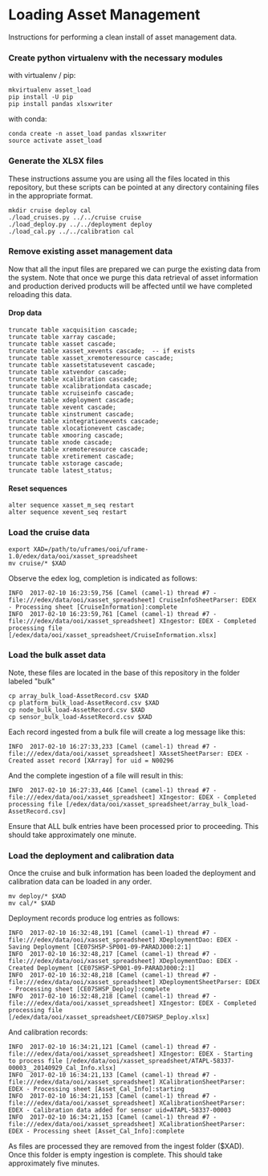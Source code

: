 # Loading Asset Management

Instructions for performing a clean install of asset management data.

### Create python virtualenv with the necessary modules

with virtualenv / pip:

```
mkvirtualenv asset_load
pip install -U pip
pip install pandas xlsxwriter
```

with conda:

```
conda create -n asset_load pandas xlsxwriter
source activate asset_load
```

### Generate the XLSX files

These instructions assume you are using all the files located in this
repository, but these scripts can be pointed at any directory containing
files in the appropriate format.

```
mkdir cruise deploy cal
./load_cruises.py ../../cruise cruise
./load_deploy.py ../../deployment deploy
./load_cal.py ../../calibration cal
```

### Remove existing asset management data

Now that all the input files are prepared we can purge the existing
data from the system. Note that once we purge this data retrieval of
asset information and production derived products will be affected
until we have completed reloading this data.

#### Drop data

```
truncate table xacquisition cascade;
truncate table xarray cascade;
truncate table xasset cascade;
truncate table xasset_xevents cascade;  -- if exists
truncate table xasset_xremoteresource cascade;
truncate table xassetstatusevent cascade;
truncate table xatvendor cascade;
truncate table xcalibration cascade;
truncate table xcalibrationdata cascade;
truncate table xcruiseinfo cascade;
truncate table xdeployment cascade;
truncate table xevent cascade;
truncate table xinstrument cascade;
truncate table xintegrationevents cascade;
truncate table xlocationevent cascade;
truncate table xmooring cascade;
truncate table xnode cascade;
truncate table xremoteresource cascade;
truncate table xretirement cascade;
truncate table xstorage cascade;
truncate table latest_status;
```

#### Reset sequences

```
alter sequence xasset_m_seq restart
alter sequence xevent_seq restart
```

### Load the cruise data

```
export XAD=/path/to/uframes/ooi/uframe-1.0/edex/data/ooi/xasset_spreadsheet
mv cruise/* $XAD
```

Observe the edex log, completion is indicated as follows:

```
INFO  2017-02-10 16:23:59,756 [Camel (camel-1) thread #7 - file:///edex/data/ooi/xasset_spreadsheet] CruiseInfoSheetParser: EDEX - Processing sheet [CruiseInformation]:complete
INFO  2017-02-10 16:23:59,761 [Camel (camel-1) thread #7 - file:///edex/data/ooi/xasset_spreadsheet] XIngestor: EDEX - Completed processing file [/edex/data/ooi/xasset_spreadsheet/CruiseInformation.xlsx]
```

### Load the bulk asset data

Note, these files are located in the base of this repository in the folder
labeled "bulk"

```
cp array_bulk_load-AssetRecord.csv $XAD
cp platform_bulk_load-AssetRecord.csv $XAD
cp node_bulk_load-AssetRecord.csv $XAD
cp sensor_bulk_load-AssetRecord.csv $XAD
```

Each record ingested from a bulk file will create a log message like this:

```
INFO  2017-02-10 16:27:33,233 [Camel (camel-1) thread #7 - file:///edex/data/ooi/xasset_spreadsheet] XAssetSheetParser: EDEX - Created asset record [XArray] for uid = N00296
```

And the complete ingestion of a file will result in this:

```
INFO  2017-02-10 16:27:33,446 [Camel (camel-1) thread #7 - file:///edex/data/ooi/xasset_spreadsheet] XIngestor: EDEX - Completed processing file [/edex/data/ooi/xasset_spreadsheet/array_bulk_load-AssetRecord.csv]
```

Ensure that ALL bulk entries have been processed prior to proceeding.
This should take approximately one minute.

### Load the deployment and calibration data

Once the cruise and bulk information has been loaded the deployment
and calibration data can be loaded in any order.

```
mv deploy/* $XAD
mv cal/* $XAD
```

Deployment records produce log entries as follows:

```
INFO  2017-02-10 16:32:48,191 [Camel (camel-1) thread #7 - file:///edex/data/ooi/xasset_spreadsheet] XDeploymentDao: EDEX - Saving Deployment [CE07SHSP-SP001-09-PARADJ000:2:1]
INFO  2017-02-10 16:32:48,217 [Camel (camel-1) thread #7 - file:///edex/data/ooi/xasset_spreadsheet] XDeploymentDao: EDEX - Created Deployment [CE07SHSP-SP001-09-PARADJ000:2:1]
INFO  2017-02-10 16:32:48,218 [Camel (camel-1) thread #7 - file:///edex/data/ooi/xasset_spreadsheet] XDeploymentSheetParser: EDEX - Processing sheet [CE07SHSP_Deploy]:complete
INFO  2017-02-10 16:32:48,218 [Camel (camel-1) thread #7 - file:///edex/data/ooi/xasset_spreadsheet] XIngestor: EDEX - Completed processing file [/edex/data/ooi/xasset_spreadsheet/CE07SHSP_Deploy.xlsx]
```

And calibration records:

```
INFO  2017-02-10 16:34:21,121 [Camel (camel-1) thread #7 - file:///edex/data/ooi/xasset_spreadsheet] XIngestor: EDEX - Starting to process file [/edex/data/ooi/xasset_spreadsheet/ATAPL-58337-00003__20140929_Cal_Info.xlsx]
INFO  2017-02-10 16:34:21,133 [Camel (camel-1) thread #7 - file:///edex/data/ooi/xasset_spreadsheet] XCalibrationSheetParser: EDEX - Processing sheet [Asset_Cal_Info]:starting
INFO  2017-02-10 16:34:21,153 [Camel (camel-1) thread #7 - file:///edex/data/ooi/xasset_spreadsheet] XCalibrationSheetParser: EDEX - Calibration data added for sensor uid=ATAPL-58337-00003
INFO  2017-02-10 16:34:21,153 [Camel (camel-1) thread #7 - file:///edex/data/ooi/xasset_spreadsheet] XCalibrationSheetParser: EDEX - Processing sheet [Asset_Cal_Info]:complete
```

As files are processed they are removed from the ingest folder ($XAD).
Once this folder is empty ingestion is complete. This should take
approximately five minutes.
